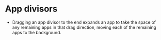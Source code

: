 # App divisors

* Dragging an app divisor to the end expands an app to take the space of any remaining apps in that drag direction, moving each of the remaining apps to the background.

